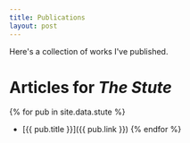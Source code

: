 ```yaml
---
title: Publications
layout: post
---
```


Here's a collection of works I've published.

# Articles for *The Stute*

{% for pub in site.data.stute %}
- [{{ pub.title }}]({{ pub.link }})
{% endfor %}

